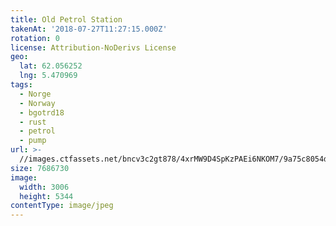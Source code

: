 ```yaml
---
title: Old Petrol Station
takenAt: '2018-07-27T11:27:15.000Z'
rotation: 0
license: Attribution-NoDerivs License
geo:
  lat: 62.056252
  lng: 5.470969
tags:
  - Norge
  - Norway
  - bgotrd18
  - rust
  - petrol
  - pump
url: >-
  //images.ctfassets.net/bncv3c2gt878/4xrMW9D4SpKzPAEi6NKOM7/9a75c8054d4db6171bbeac91e2902552/old-petrol-station_42051129500_o
size: 7686730
image:
  width: 3006
  height: 5344
contentType: image/jpeg
---
```


